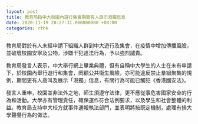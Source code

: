 ```yaml
---
layout: post
title: 教育局指中大校園內遊行集會期間有人展示港獨信息
date: 2020-11-19 20:27:31.000000000 +08:00
categories: rthk
---
```


教育局對於有人未經申請下組織人群到中大遊行及集會，在疫情中增加傳播風險，並破壞校園安寧及公物，涉嫌干犯違法行為，予以強烈譴責。

教育局發言人表示，中大舉行網上畢業典禮，但有自稱中大學生的人士在未有申請下，於校園內舉行遊行和集會，罔顧公共衞生風險，亦可能違反禁止羣組聚集的規例，期間更有人高叫及展示「港獨」信息，有關行為可能已觸犯《香港國安法》。

發言人重申，校園並非法外之地，師生須遵守法律，更不應從事危害國家安全的行為和活動。大學亦有管理責任，確保運作符合法例要求，以及學生和社會整體的利益。教育局支持中大校方就事件通報執法部門，並表明將按既定機制，處理有損大學聲譽行為的做法。
